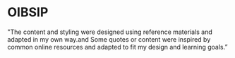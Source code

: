 # OIBSIP
"The content and styling were designed using reference materials and adapted in my own way.and Some quotes or content were inspired by common online resources and adapted to fit my design and learning goals.”



